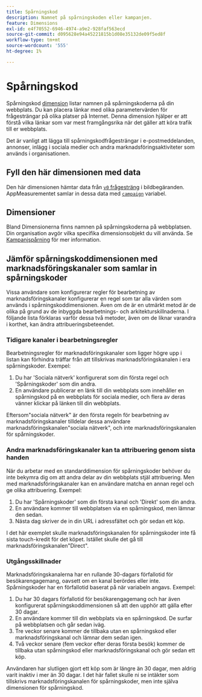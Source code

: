 ```yaml
---
title: Spårningskod
description: Namnet på spårningskoden eller kampanjen.
feature: Dimensions
exl-id: e4f70552-6946-4974-a9e2-928faf563ecd
source-git-commit: d095628e94a45221815b1d08e35132de09f5ed8f
workflow-type: tm+mt
source-wordcount: '555'
ht-degree: 1%

---
```


# Spårningskod

Spårningskod [dimension](overview.md) listar namnen på spårningskoderna på din webbplats. Du kan placera länkar med olika parametervärden för frågesträngar på olika platser på Internet. Denna dimension hjälper er att förstå vilka länkar som var mest framgångsrika när det gäller att köra trafik till er webbplats.

Det är vanligt att lägga till spårningskodfrågesträngar i e-postmeddelanden, annonser, inlägg i sociala medier och andra marknadsföringsaktiviteter som används i organisationen.

## Fyll den här dimensionen med data

Den här dimensionen hämtar data från [`v0` frågesträng](/help/implement/validate/query-parameters.md) i bildbegäranden. AppMeasurementet samlar in dessa data med [`campaign`](/help/implement/vars/page-vars/campaign.md) variabel.

## Dimensioner

Bland Dimensionerna finns namnen på spårningskoderna på webbplatsen. Din organisation avgör vilka specifika dimensionsobjekt du vill använda. Se [Kampanjspårning](/help/implement/use-cases/campaign-tracking.md) för mer information.

## Jämför spårningskoddimensionen med marknadsföringskanaler som samlar in spårningskoder

Vissa användare som konfigurerar regler för bearbetning av marknadsföringskanaler konfigurerar en regel som tar alla värden som används i spårningskoddimensionen. Även om de är en utmärkt metod är de olika på grund av de inbyggda bearbetnings- och arkitekturskillnaderna. I följande lista förklaras varför dessa två metoder, även om de liknar varandra i korthet, kan ändra attribueringsbeteendet.

### Tidigare kanaler i bearbetningsregler

Bearbetningsregler för marknadsföringskanaler som ligger högre upp i listan kan förhindra träffar från att tillskrivas marknadsföringskanalen i era spårningskoder. Exempel:

1. Du har &#39;Sociala nätverk&#39; konfigurerat som din första regel och &#39;Spårningskoder&#39; som din andra.
2. En användare publicerar en länk till din webbplats som innehåller en spårningskod på en webbplats för sociala medier, och flera av deras vänner klickar på länken till din webbplats.

Eftersom&quot;sociala nätverk&quot; är den första regeln för bearbetning av marknadsföringskanaler tilldelar dessa användare marknadsföringskanalen&quot;sociala nätverk&quot;, och inte marknadsföringskanalen för spårningskoder.

### Andra marknadsföringskanaler kan ta attribuering genom sista handen

När du arbetar med en standarddimension för spårningskoder behöver du inte bekymra dig om att andra delar av din webbplats stjäl attribuering. Men med marknadsföringskanaler kan en användare matcha en annan regel och ge olika attribuering. Exempel:

1. Du har &#39;Spårningskoder&#39; som din första kanal och &#39;Direkt&#39; som din andra.
2. En användare kommer till webbplatsen via en spårningskod, men lämnar den sedan.
3. Nästa dag skriver de in din URL i adressfältet och gör sedan ett köp.

I det här exemplet skulle marknadsföringskanalen för spårningskoder inte få sista touch-kredit för det köpet. Istället skulle det gå till marknadsföringskanalen&quot;Direct&quot;.


### Utgångsskillnader

Marknadsföringskanalerna har en rullande 30-dagars förfallotid för besökarengagemang, oavsett om en kanal berördes eller inte. Spårningskoder har en förfallotid baserat på när variabeln angavs. Exempel:

1. Du har 30 dagars förfallotid för besökarengagemang och har även konfigurerat spårningskoddimensionen så att den upphör att gälla efter 30 dagar.
2. En användare kommer till din webbplats via en spårningskod. De surfar på webbplatsen och går sedan iväg.
3. Tre veckor senare kommer de tillbaka utan en spårningskod eller marknadsföringskanal och lämnar dem sedan igen.
4. Två veckor senare (fem veckor efter deras första besök) kommer de tillbaka utan spårningskod eller marknadsföringskanal och gör sedan ett köp.

Användaren har slutligen gjort ett köp som är längre än 30 dagar, men aldrig varit inaktiv i mer än 30 dagar. I det här fallet skulle ni se intäkter som tillskrivs marknadsföringskanalen för spårningskoder, men inte själva dimensionen för spårningskod.




